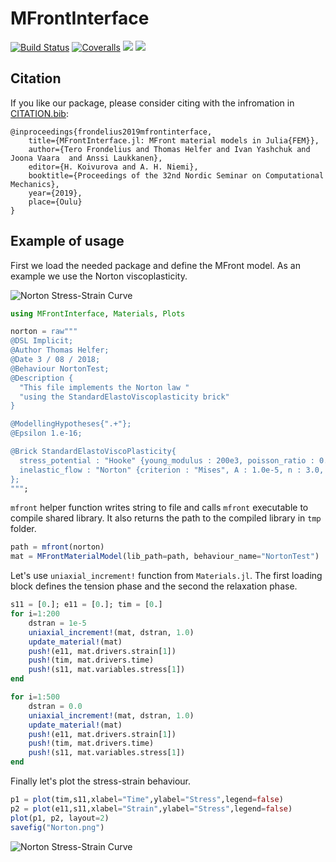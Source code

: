 # MFrontInterface

[![Build Status][build-status-img]][build-status-url]
[![Coveralls][coveralls-img]][coveralls-url]
[![][docs-stable-img]][docs-stable-url]
[![][docs-latest-img]][docs-latest-url]

[build-status-img]: https://travis-ci.com/JuliaFEM/MFrontInterface.jl.svg?branch=master
[build-status-url]: https://travis-ci.com/JuliaFEM/MFrontInterface.jl
[coveralls-img]: https://coveralls.io/repos/github/JuliaFEM/MFrontInterface.jl/badge.svg?branch=master
[coveralls-url]: https://coveralls.io/github/JuliaFEM/MFrontInterface.jl?branch=master
[docs-stable-img]: https://img.shields.io/badge/docs-stable-blue.svg
[docs-stable-url]: https://juliafem.github.io/MFrontInterface.jl/stable
[docs-latest-img]: https://img.shields.io/badge/docs-latest-blue.svg
[docs-latest-url]: https://juliafem.github.io/MFrontInterface.jl/latest


## Citation

If you like our package, please consider citing with the infromation in [CITATION.bib](https://github.com/JuliaFEM/MFrontInterface.jl/blob/master/CITATION.bib):

```
@inproceedings{frondelius2019mfrontinterface,
    title={MFrontInterface.jl: MFront material models in Julia{FEM}},
    author={Tero Frondelius and Thomas Helfer and Ivan Yashchuk and Joona Vaara  and Anssi Laukkanen},
    editor={H. Koivurova and A. H. Niemi},
    booktitle={Proceedings of the 32nd Nordic Seminar on Computational Mechanics},
    year={2019},
    place={Oulu}
}
```

## Example of usage

First we load the needed package and define the MFront model. As an example we use
the Norton viscoplasticity.

![Norton Stress-Strain Curve][norton-equation]

[norton-equation]: https://latex.codecogs.com/svg.download?%5Csigma%20%3D%20K%20%5Cleft%28%20%5Cfrac%7B%20%5C%7C%20%5Cdot%7B%5Cvarepsilon%7D%5E%7Bpl%7D%20%5C%7C%7D%7BA%7D%20%5Cright%29%5E%7B1/n%7D


```julia
using MFrontInterface, Materials, Plots

norton = raw"""
@DSL Implicit;
@Author Thomas Helfer;
@Date 3 / 08 / 2018;
@Behaviour NortonTest;
@Description {
  "This file implements the Norton law "
  "using the StandardElastoViscoplasticity brick"
}

@ModellingHypotheses{".+"};
@Epsilon 1.e-16;

@Brick StandardElastoViscoPlasticity{
  stress_potential : "Hooke" {young_modulus : 200e3, poisson_ratio : 0.3},
  inelastic_flow : "Norton" {criterion : "Mises", A : 1.0e-5, n : 3.0, K : 100}
};
""";
```


`mfront` helper function writes string to file and calls `mfront` executable to
compile shared library. It also returns the path to the compiled library in `tmp` folder.


```julia
path = mfront(norton)
mat = MFrontMaterialModel(lib_path=path, behaviour_name="NortonTest")
```

Let's use `uniaxial_increment!` function from `Materials.jl`. The first loading
block defines the tension phase and the second the relaxation phase.

```julia
s11 = [0.]; e11 = [0.]; tim = [0.]
for i=1:200
    dstran = 1e-5
    uniaxial_increment!(mat, dstran, 1.0)
    update_material!(mat)
    push!(e11, mat.drivers.strain[1])
    push!(tim, mat.drivers.time)
    push!(s11, mat.variables.stress[1])
end

for i=1:500
    dstran = 0.0
    uniaxial_increment!(mat, dstran, 1.0)
    update_material!(mat)
    push!(e11, mat.drivers.strain[1])
    push!(tim, mat.drivers.time)
    push!(s11, mat.variables.stress[1])
end
```


Finally let's plot the stress-strain behaviour.


```julia
p1 = plot(tim,s11,xlabel="Time",ylabel="Stress",legend=false)
p2 = plot(e11,s11,xlabel="Strain",ylabel="Stress",legend=false)
plot(p1, p2, layout=2)
savefig("Norton.png")
```
![Norton Stress-Strain Curve][norton-stress-strain]

[norton-stress-strain]: https://raw.githubusercontent.com/JuliaFEM/MFrontInterface.jl/master/docs/src/Norton.png
